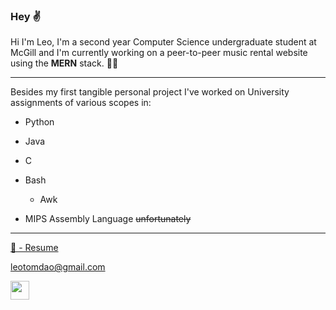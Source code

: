 ### Hey ✌️ 

Hi I'm Leo, I'm a second year Computer Science undergraduate student at McGill and I'm currently working on a peer-to-peer music rental website using the **MERN** stack. 👷‍♂️

---

Besides my first tangible personal project I've worked on University assignments of various scopes in: 

* Python 

* Java

* C 

* Bash
  
  * Awk

* MIPS Assembly Language ~~unfortunately~~

---

<a href="https://github.com/leo-dao/leo-dao/blob/main/Resume.pdf" download>
  📄 - Resume
</a>


<leotomdao@gmail.com>

<a 
     href="https://www.linkedin.com/in/leo-dao-457379220/">
 <img
     src="https://cdn4.iconfinder.com/data/icons/social-messaging-ui-color-shapes-2-free/128/social-linkedin-circle-512.png"
     width=30px
     height=30px
      >
 </a>
